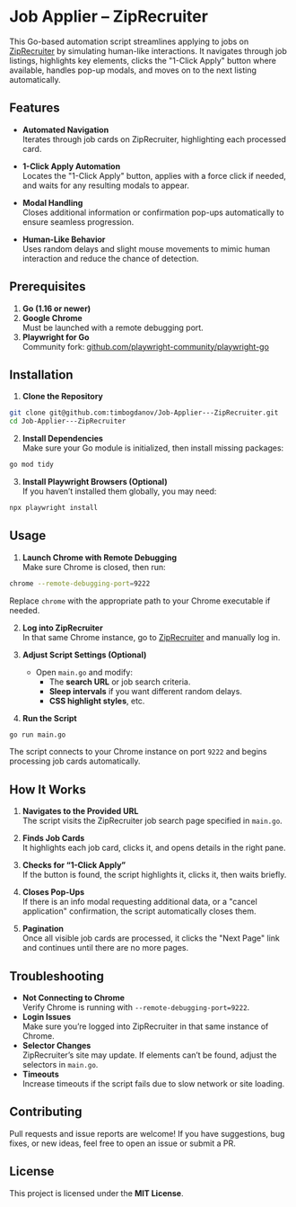 # Job Applier – ZipRecruiter

This Go-based automation script streamlines applying to jobs on [ZipRecruiter](https://www.ziprecruiter.com) by simulating human-like interactions. It navigates through job listings, highlights key elements, clicks the "1-Click Apply" button where available, handles pop-up modals, and moves on to the next listing automatically.

## Features

- **Automated Navigation**  
  Iterates through job cards on ZipRecruiter, highlighting each processed card.

- **1-Click Apply Automation**  
  Locates the "1-Click Apply" button, applies with a force click if needed, and waits for any resulting modals to appear.

- **Modal Handling**  
  Closes additional information or confirmation pop-ups automatically to ensure seamless progression.

- **Human-Like Behavior**  
  Uses random delays and slight mouse movements to mimic human interaction and reduce the chance of detection.

## Prerequisites

1. **Go (1.16 or newer)**
2. **Google Chrome**  
   Must be launched with a remote debugging port.
3. **Playwright for Go**  
   Community fork: [github.com/playwright-community/playwright-go](https://github.com/playwright-community/playwright-go)

## Installation

1. **Clone the Repository**  
```bash
git clone git@github.com:timbogdanov/Job-Applier---ZipRecruiter.git
cd Job-Applier---ZipRecruiter
```

2. **Install Dependencies**  
Make sure your Go module is initialized, then install missing packages:
```bash
go mod tidy
```

3. **Install Playwright Browsers (Optional)**  
If you haven’t installed them globally, you may need:
```bash
npx playwright install
```

## Usage

1. **Launch Chrome with Remote Debugging**  
    Make sure Chrome is closed, then run:
```bash
chrome --remote-debugging-port=9222
```
Replace `chrome` with the appropriate path to your Chrome executable if needed.

2. **Log into ZipRecruiter**  
    In that same Chrome instance, go to [ZipRecruiter](https://www.ziprecruiter.com) and manually log in.

3. **Adjust Script Settings (Optional)**  
   - Open `main.go` and modify:
     - The **search URL** or job search criteria.
     - **Sleep intervals** if you want different random delays.
     - **CSS highlight styles**, etc.

4. **Run the Script**  
```bash
go run main.go
```

   The script connects to your Chrome instance on port `9222` and begins processing job cards automatically.

## How It Works

1. **Navigates to the Provided URL**  
   The script visits the ZipRecruiter job search page specified in `main.go`.

2. **Finds Job Cards**  
   It highlights each job card, clicks it, and opens details in the right pane.

3. **Checks for “1-Click Apply”**  
   If the button is found, the script highlights it, clicks it, then waits briefly.

4. **Closes Pop-Ups**  
   If there is an info modal requesting additional data, or a "cancel application" confirmation, the script automatically closes them.

5. **Pagination**  
   Once all visible job cards are processed, it clicks the "Next Page" link and continues until there are no more pages.

## Troubleshooting

- **Not Connecting to Chrome**  
  Verify Chrome is running with `--remote-debugging-port=9222`.
- **Login Issues**  
  Make sure you’re logged into ZipRecruiter in that same instance of Chrome.
- **Selector Changes**  
  ZipRecruiter’s site may update. If elements can’t be found, adjust the selectors in `main.go`.
- **Timeouts**  
  Increase timeouts if the script fails due to slow network or site loading.

## Contributing

Pull requests and issue reports are welcome! If you have suggestions, bug fixes, or new ideas, feel free to open an issue or submit a PR.

## License

This project is licensed under the **MIT License**.